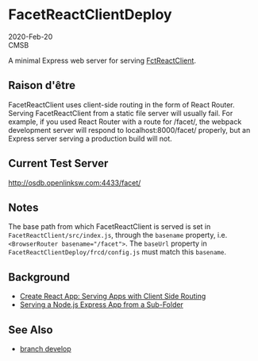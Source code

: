 # FacetReactClientDeploy

2020-Feb-20  
CMSB

A minimal Express web server for serving [FctReactClient](https://github.com/cblakeley/FacetReactClient).

## Raison d'être
FacetReactClient uses client-side routing in the form of React Router. Serving FacetReactClient from a static file server will usually fail. For example, if you used React Router with a route for /facet/, the webpack development server will respond to localhost:8000/facet/ properly, but an Express server serving a production build will not.

## Current Test Server

<http://osdb.openlinksw.com:4433/facet/>

## Notes

The base path from which FacetReactClient is served is set in `FacetReactClient/src/index.js`, through the `basename` property, i.e. `<BrowserRouter basename="/facet">`. The `baseUrl` property in `FacetReactClientDeploy/frcd/config.js` must match this `basename`.

## Background

* [Create React App: Serving Apps with Client Side Routing](https://create-react-app.dev/docs/deployment/#serving-apps-with-client-side-routing)
* [Serving a Node.js Express App from a Sub-Folder](https://hackernoon.com/serving-a-nodejs-express-app-from-a-subfolder-a-routing-lifehack-zj2ov35mf)

## See Also

* [branch develop](https://github.com/cblakeley/FacetReactClientDeploy/tree/develop)
